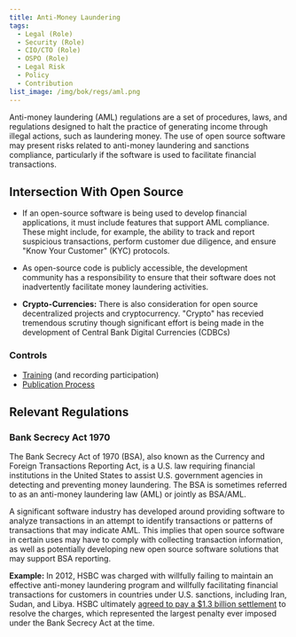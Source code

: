 ```yaml
---
title: Anti-Money Laundering
tags: 
  - Legal (Role)
  - Security (Role)
  - CIO/CTO (Role)
  - OSPO (Role)
  - Legal Risk
  - Policy
  - Contribution
list_image: /img/bok/regs/aml.png 
---
```


<BoxOut title="Anti-Money Laundering" image="/img/bok/regs/aml.png">

Anti-money laundering (AML) regulations are a set of procedures, laws, and regulations designed to halt the practice of generating income through illegal actions, such as laundering money.  The use of open source software may present risks related to anti-money laundering and sanctions compliance, particularly if the software is used to facilitate financial transactions. 

</BoxOut>

## Intersection With Open Source

 - If an open-source software is being used to develop financial applications, it must include features that support AML compliance. These might include, for example, the ability to track and report suspicious transactions, perform customer due diligence, and ensure "Know Your Customer" (KYC) protocols. 

 - As open-source code is publicly accessible, the development community has a responsibility to ensure that their software does not inadvertently facilitate money laundering activities.
 
 - **Crypto-Currencies:** There is also consideration for open source decentralized projects and cryptocurrency. "Crypto" has recevied tremendous scrutiny though significant effort is being made in the development of Central Bank Digital Currencies (CDBCs)

### Controls

- [Training](../Activities/Level-3/Contribution-Training) (and recording participation)
- [Publication Process](../Activities/Level-3/Publication)

## Relevant Regulations

### Bank Secrecy Act 1970

The Bank Secrecy Act of 1970 (BSA), also known as the Currency and Foreign Transactions Reporting Act, is a U.S. law requiring financial institutions in the United States to assist U.S. government agencies in detecting and preventing money laundering. The BSA is sometimes referred to as an anti-money laundering law (AML) or jointly as BSA/AML.

A significant software industry has developed around providing software to analyze transactions in an attempt to identify transactions or patterns of transactions that may indicate AML. This implies that open source software in certain uses may have to comply with collecting transaction information, as well as potentially developing new open source software solutions that may support BSA reporting. 

**Example:** In 2012, HSBC was charged with willfully failing to maintain an effective anti-money laundering program and willfully facilitating financial transactions for customers in countries under U.S. sanctions, including Iran, Sudan, and Libya.  HSBC ultimately [agreed to pay a $1.3 billion settlement](https://www.ice.gov/news/releases/hsbc-admits-anti-money-laundering-and-sanctions-violations-following-hsi-el-dorado) to resolve the charges, which represented the largest penalty ever imposed under the Bank Secrecy Act at the time.
